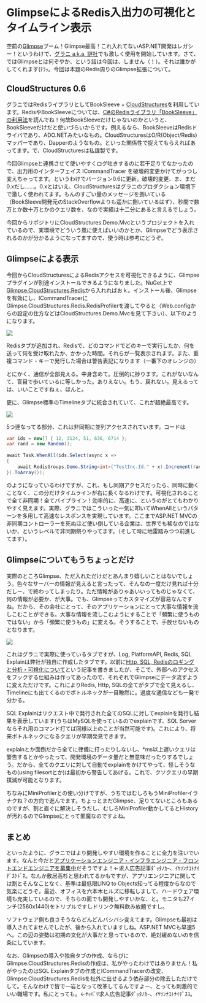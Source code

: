 # GlimpseによるRedis入出力の可視化とタイムライン表示

空前の[Glimpse](http://getglimpse.com/)ブーム！Glimpse最高！これ入れてないASP.NET開発はレガシー！というわけで、[グラニ a.k.a. 謎社](http://grani.jp/)でも激しく使用を開始しています。さて、ではGlimpseとは何ぞやか、という話は今回は、しません（！）。それは誰かがしてくれます(ﾁﾗｯ。今回は本題のRedis周りのGlimpse拡張について。

CloudStructures 0.6
---
グラニではRedisライブラリとしてBookSleeve + [CloudStructures](https://github.com/neuecc/CloudStructures)を利用しています。RedisやBookSleeveについては、[C#のRedisライブラリ「BookSleeve」の利用法](http://www.buildinsider.net/small/rediscshap/01)を読んでね！何故BookSleeveだけじゃないのかというと、BookSleeveだけだと使いづらいからです。例えるなら、BookSleeveはRedisドライバであり、ADO.NETみたいなもの。CloudStructuresはO/R(Object/Redis)マッパーであり、Dapperのようなもの。といった関係性で捉えてもらえればあってます。で、CloudStructuresは私謹製です。

今回Glimpseと連携させて使いやすくログ吐きするのに若干足りてなかったので、出力用のインターフェイス ICommandTracer を破壊的変更かけてがっつし変えちゃってます。というわけでバージョン0.6に更新。破壊的変更、ま、まだ0.xだし……。0.xとはいえ、CloudStructuresはグラニのプロダクション環境下で激しく使われてます。もんのすごい量のメッセージを捌いている（BookSleeve開発元のStackOverflowよりも遥かに捌いているはず）、秒間で数万とか数十万とかのクエリ数を、なので実績は十二分にあると言えるでしょう。

今回からリポジトリにCloudStructures.Demo.Mvcというプロジェクトを入れているので、実環境でどういう風に使えばいいのかとか、Glimpseでどう表示されるのかが分かるようになってますので、使う時は参考にどうぞ。

Glimpseによる表示
---
今回からCloudStructuresによるRedisアクセスを可視化できるように、Glimpseプラグインが別途インストールできるようになりました。NuGet上で [Glimpse.CloudStructures.Redis](https://www.nuget.org/packages/Glimpse.CloudStructures.Redis/)から入れればおｋ。インストール後、Glimpseを有効にし、ICommandTracerにGlimpse.CloudStructures.Redis.RedisProfilerを渡してやると（Web.configからの設定の仕方などはCloudStructures.Demo.Mvcを見て下さい）、以下のようになります。

<p class="noindent">
<img src='http://neue.cc/wp-content/uploads/2013/11/glimpse_redis_tab.jpg' />
</p>

Redisタブが追加され、Redisで、どのコマンドでどのキーで実行したか、何を送って何を受け取れたか、かかった時間。それらが一覧表示されます。また、重複コマンド・キーで発行した場合は警告表記になります（一番下のオレンジの）

とにかく、通信が全部見える。中身含めて。圧倒的に捗ります。これがないなんて、盲目で歩いているに等しかった。ありえない。もう、戻れない。見えるっては、いいことですねぇ、ほんと。

更に、Glimpse標準のTimelineタブに統合されていて、これが超絶最高です。

<p class="noindent">
<img src='http://neue.cc/wp-content/uploads/2013/11/glimpse_timeline.jpg' />
</p>

5つ連なってる部分、これは非同期に並列アクセスされています。コードは

```csharp
var ids = new[] { 12, 3124, 51, 636, 6714 };
var rand = new Random();
            
await Task.WhenAll(ids.Select(async x =>
{
    await RedisGroups.Demo.String<int>("TestInc.Id." + x).Increment(rand.Next(1, 10));
}).ToArray());
```

のようになっているわけですが、これ、もし同期アクセスだったら、同時に動くことなく、この分だけタイムラインが右に長くなるわけです。可視化されることで全て非同期！全てパイプライン！効率的に、高速に、というのがとてもわかりやすく見えます。実際、グラニではこういった一気に叩いてWhenAllというパターンを多用して高速なレスポンスを実現しています。ここまでASP.NET MVCの非同期コントローラーを死ぬほど使い倒している企業は、世界でも稀なのではないか、というレベルで非同期祭りやってます。（そして時に地雷踏みつつ前進してます）。

Glimpseについてもうちょっとだけ
---
実際のところGlimpse、ただ入れただけだとあんまり嬉しいことはないでしょう。色々なサーバーの情報が見えると言ったって、そんなの一度だけ見れば十分だしー、で終わってしまったり。ただ情報がありゃあいいってものじゃなくて、何の情報が必要か、が大事。でも、Glimpseってカスタマイズが容易なんですね。だから、その会社にとって、そのアプリケーションにとって大事な情報を流しこむことができる。大事な情報を流しこむようにすることで「頻繁に使うものではない」から「頻繁に使うもの」に変える。そうすることで、手放せないものとなります。

<p class="noindent">
<img src='http://neue.cc/wp-content/uploads/2013/11/glimpse_original_tab.jpg' />
</p>

これはグラニで実際に使っているタブですが、Log, PlatformAPI, Redis, SQL Explainは弊社が独自に作成したタブです。以前に[Http, SQL, Redisのロギングと分析・可視化について](http://neue.cc/2013/07/30_420.html)という記事を書きましたが、そこで、外部へのアクセスをフックする仕組みは作ってあったので、それぞれでGlimpseにデータ流すように変えただけです。これによりRedis, Http, SQLの全てがタブで全て見えるし、Timelineにも出てくるのでボトルネックが一目瞭然に。過度な通信なども一発で分かる。

SQL Explainはリクエスト中で発行された全てのSQLに対してexplainを発行し結果を表示しています(うちはMySQLを使っているのでexplainです、SQL Serverならそれ用のコマンド打てば同様以上のことが当然可能です)。これにより、将来ボトルネックになるクエリが早期発見できます。

explainとか面倒だから全てに律儀に打ったりしないし、*ms以上遅いクエリは警告するとかやったって、開発環境のデータ量だと無意味だったりするでしょう。だから、全てのクエリに対して自動でexplainをかけてやって、怪しそうなもの(using filesortとか)は最初から警告してあげる。これで、クソクエリの早期撲滅が可能となります。

ちなみにMiniProfilerとの使い分けですが、うちではむしろもうMiniProfilerイラナクね？の方向で進んでます。ちょっとまだGlimpse、足りてないところもあるのですが、割と直ぐに解決しそうだし、むしろMiniProfiler動かしてるとHistoryが汚れるのでGlimpseにとって邪魔なのですよね。

まとめ
---
といったように、グラニではより開発しやすい環境を作ることに全力を注いでいます。なんと今だと[アプリケーションエンジニア・インフラエンジニア・フロントエンドエンジニアを募集中](http://next.rikunabi.com/company/cmi3321608001/)だそうですよ！←求人広告記事ﾀﾞｯﾀﾉｶｰ、ｲﾔｿﾝﾅｺﾄﾅｲﾃﾞｽｹﾄﾞﾈ。なんか敷居高杉と思われてるかもですが、アプリエンジニアに関しては割とそんなことなく、基準は最低限LINQ to Objects知ってる程度からなので気楽にどうぞ。最近、オフィスを六本木ヒルズに移転しまして、ハードウェア環境も充実しているので、そちらの面でも開発しやすいかな、と。モニタも27インチ(2560x1440)をトリプルですしドリンク無料飲み放題ですし。

ソフトウェア側も良さそうならどんどんバシバシ変えてます。Glimpseも最初は導入されてませんでしたが、後から入れていますしね。ASP.NET MVCも早速5へ。この辺の姿勢は初期の文化が大事だと思っているので、絶対緩めないのを信条にしています。

なお、Glimpseの導入や独自タブの作成、ならびにGlimpse.CloudStructures.Redisの作成は、私がやったわけではありません！私がやったのはSQL Explainタブの作成とICommandTracerの改変、Glimpse.CloudStructures.Redisを社外に出せるよう依存部分の除去しただけでして。そんなわけで皆で一岩となって改革してるんですよー、とっても刺激的でいい職場です。私にとっても。←ﾔｯﾊﾟﾘ求人広告記事ﾀﾞｯﾀﾉｶｰ、ｲﾔｿﾝﾅｺﾄﾅｲﾃﾞｽﾖ。
